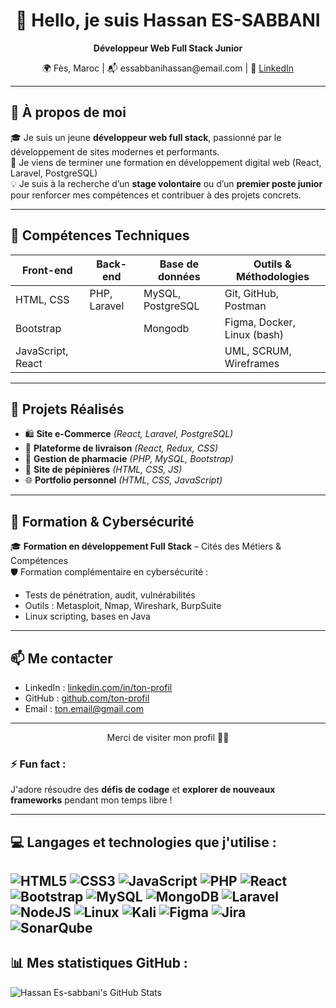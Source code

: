 <h1 align="center">👋 Hello, je suis Hassan ES-SABBANI</h1>

<p align="center">
  <strong>Développeur Web Full Stack Junior</strong>  
</p>
<p align="center">
  🌍 Fès, Maroc | 📬 essabbanihassan@email.com | 🔗 <a href="https://www.linkedin.com/in/hassansebbani/">LinkedIn</a>
</p>

---

## 🚀 À propos de moi

🎓 Je suis un jeune **développeur web full stack**, passionné par le développement de sites modernes et performants.  
🎯 Je viens de terminer une formation en développement digital web (React, Laravel, PostgreSQL)  
💡 Je suis à la recherche d’un **stage volontaire** ou d’un **premier poste junior** pour renforcer mes compétences et contribuer à des projets concrets.

---

## 💼 Compétences Techniques

| Front-end     | Back-end       | Base de données   | Outils & Méthodologies      |
|---------------|----------------|-------------------|-----------------------------|
| HTML, CSS     | PHP, Laravel   | MySQL, PostgreSQL | Git, GitHub, Postman        |
| Bootstrap     |                | Mongodb           | Figma, Docker, Linux (bash) |
| JavaScript, React |            |                   | UML, SCRUM, Wireframes      |

---

## 📂 Projets Réalisés

- 🛍️ **Site e-Commerce** *(React, Laravel, PostgreSQL)*  
- 🚚 **Plateforme de livraison** *(React, Redux, CSS)*  
- 🏥 **Gestion de pharmacie** *(PHP, MySQL, Bootstrap)*  
- 🌿 **Site de pépinières** *(HTML, CSS, JS)*  
- 🌐 **Portfolio personnel** *(HTML, CSS, JavaScript)*

---

## 🔐 Formation & Cybersécurité

🎓 **Formation en développement Full Stack** – Cités des Métiers & Compétences  
🛡️ Formation complémentaire en cybersécurité :  
- Tests de pénétration, audit, vulnérabilités  
- Outils : Metasploit, Nmap, Wireshark, BurpSuite  
- Linux scripting, bases en Java

---

## 📫 Me contacter

- LinkedIn : [linkedin.com/in/ton-profil](https://linkedin.com/in/hassansebbani)
- GitHub : [github.com/ton-profil](https://github.com/HASSAN-DEVFS)
- Email : [ton.email@gmail.com](mailto:essabbanihassan@gmail.com)

---

<p align="center">
  Merci de visiter mon profil 👨‍💻  
</p>



### ⚡ **Fun fact** :
J'adore résoudre des **défis de codage** et **explorer de nouveaux frameworks** pendant mon temps libre !

---

## 💻 **Langages et technologies** que j'utilise :
![HTML5](https://img.shields.io/badge/html5-%23E34F26.svg?style=for-the-badge&logo=html5&logoColor=white) 
![CSS3](https://img.shields.io/badge/css3-%231572B6.svg?style=for-the-badge&logo=css3&logoColor=white)
![JavaScript](https://img.shields.io/badge/javascript-%23323330.svg?style=for-the-badge&logo=javascript&logoColor=%23F7DF1E)
![PHP](https://img.shields.io/badge/php-%23777BB4.svg?style=for-the-badge&logo=php&logoColor=white)
![React](https://img.shields.io/badge/react-%2320232a.svg?style=for-the-badge&logo=react&logoColor=%2361DAFB)
![Bootstrap](https://img.shields.io/badge/bootstrap-%238511FA.svg?style=for-the-badge&logo=bootstrap&logoColor=white)
![MySQL](https://img.shields.io/badge/mysql-4479A1.svg?style=for-the-badge&logo=mysql&logoColor=white)
![MongoDB](https://img.shields.io/badge/MongoDB-%234ea94b.svg?style=for-the-badge&logo=mongodb&logoColor=white)
![Laravel](https://img.shields.io/badge/laravel-%23FF2D20.svg?style=for-the-badge&logo=laravel&logoColor=white)
![NodeJS](https://img.shields.io/badge/node.js-6DA55F?style=for-the-badge&logo=node.js&logoColor=white)
![Linux](https://img.shields.io/badge/Linux-FCC624?style=for-the-badge&logo=linux&logoColor=black)
![Kali](https://img.shields.io/badge/Kali-268BEE?style=for-the-badge&logo=kalilinux&logoColor=white)
![Figma](https://img.shields.io/badge/figma-%23F24E1E.svg?style=for-the-badge&logo=figma&logoColor=white)
![Jira](https://img.shields.io/badge/jira-%230A0FFF.svg?style=for-the-badge&logo=jira&logoColor=white)
![SonarQube](https://img.shields.io/badge/SonarQube-black?style=for-the-badge&logo=sonarqube&logoColor=4E9BCD)
---

## 📊 **Mes statistiques GitHub** :
![Hassan Es-sabbani's GitHub Stats](https://github-readme-stats.vercel.app/api?username=Hassan&show_icons=true&theme=radical&hide=issues&hide_title=true)


